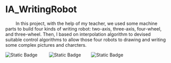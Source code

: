 # IA_WritingRobot
&emsp;&emsp; In this project, with the help of my teacher, we used some machine parts to build four kinds of writing robot: two-axis, three-axis, four-wheel, and three-wheel. Then, I based on interpolation algorithm to devised suitable control algorithms to allow those four robots to drawing and writing some complex pictures and charcters.  

![Static Badge](https://img.shields.io/badge/Arduino-make?style=for-the-badge&logo=arduino&logoColor=white&labelColor=rgb(45%2C219%2C207)&color=rgb(45%2C219%2C207)) &emsp;&emsp; 
![Static Badge](https://img.shields.io/badge/inkscape-make?style=for-the-badge&logo=inkscape&logoColor=white&labelColor=black&color=black)&emsp;&emsp; 
![Static Badge](https://img.shields.io/badge/Processing-make?style=for-the-badge&logo=Processing&logoColor=white&labelColor=rgb(108%2C156%2C154)&color=rgb(108%2C156%2C154))

